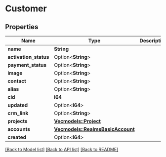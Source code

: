 # Customer

## Properties

Name | Type | Description | Notes
------------ | ------------- | ------------- | -------------
**name** | **String** |  | 
**activation_status** | Option<**String**> |  | [optional]
**payment_status** | Option<**String**> |  | [optional]
**image** | Option<**String**> |  | [optional]
**contact** | Option<**String**> |  | [optional]
**alias** | Option<**String**> |  | [optional]
**cid** | **i64** |  | 
**updated** | Option<**i64**> |  | [optional]
**crm_link** | Option<**String**> |  | [optional]
**projects** | [**Vec<models::Project>**](Project.md) |  | 
**accounts** | [**Vec<models::RealmsBasicAccount>**](RealmsBasicAccount.md) |  | 
**created** | Option<**i64**> |  | [optional]

[[Back to Model list]](../README.md#documentation-for-models) [[Back to API list]](../README.md#documentation-for-api-endpoints) [[Back to README]](../README.md)


